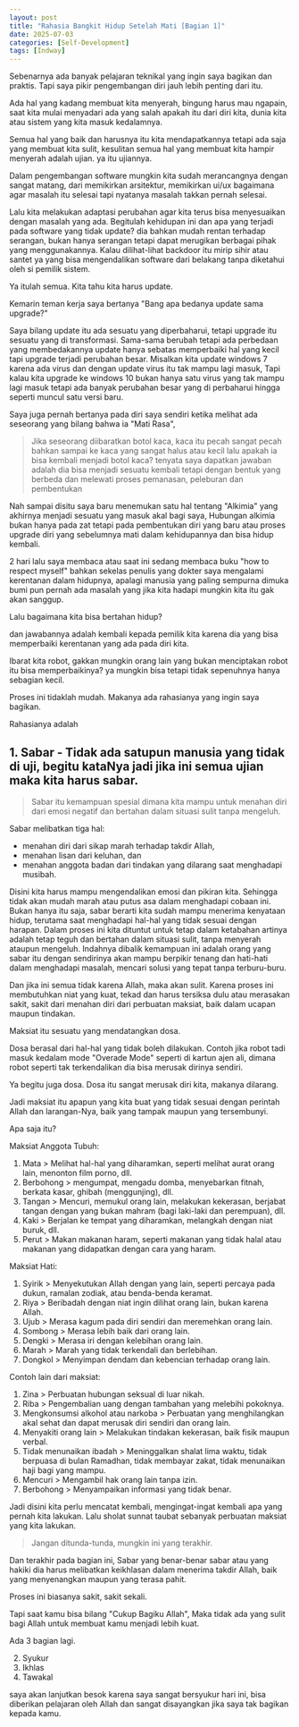 ```yaml
---
layout: post
title: "Rahasia Bangkit Hidup Setelah Mati [Bagian 1]"
date: 2025-07-03
categories: [Self-Development]
tags: [Indway]
---
```


Sebenarnya ada banyak pelajaran teknikal yang ingin saya bagikan dan praktis. Tapi saya pikir pengembangan diri jauh lebih penting dari itu.

Ada hal yang kadang membuat kita menyerah, bingung harus mau ngapain, saat kita mulai menyadari ada yang salah apakah itu dari diri kita, dunia kita atau sistem yang kita masuk kedalamnya.

Semua hal yang baik dan harusnya itu kita mendapatkannya tetapi ada saja yang membuat kita sulit, kesulitan semua hal yang membuat kita hampir menyerah adalah ujian. ya itu ujiannya.

Dalam pengembangan software mungkin kita sudah merancangnya dengan sangat matang, dari memikirkan arsitektur, memikirkan ui/ux bagaimana agar masalah itu selesai tapi nyatanya masalah takkan pernah selesai.

Lalu kita melakukan adaptasi perubahan agar kita terus bisa menyesuaikan dengan masalah yang ada. Begitulah kehidupan ini dan apa yang terjadi pada software yang tidak update? dia bahkan mudah rentan terhadap serangan,
bukan hanya serangan tetapi dapat merugikan berbagai pihak yang menggunakannya. Kalau dilihat-lihat backdoor itu mirip sihir atau santet ya yang bisa mengendalikan software dari belakang tanpa diketahui oleh si pemilik sistem.

Ya itulah semua. Kita tahu kita harus update. 

Kemarin teman kerja saya bertanya "Bang apa bedanya update sama upgrade?"

Saya bilang update itu ada sesuatu yang diperbaharui, tetapi upgrade itu sesuatu yang di transformasi.
Sama-sama berubah tetapi ada perbedaan yang membedakannya update hanya sebatas memperbaiki hal yang kecil tapi upgrade terjadi perubahan besar.
Misalkan kita update windows 7 karena ada virus dan dengan update virus itu tak mampu lagi masuk,
Tapi kalau kita upgrade ke windows 10 bukan hanya satu virus yang tak mampu lagi masuk tetapi ada banyak perubahan besar yang di perbaharui hingga seperti muncul satu versi baru.

Saya juga pernah bertanya pada diri saya sendiri ketika melihat ada seseorang yang bilang bahwa ia "Mati Rasa",
> Jika seseorang diibaratkan botol kaca, kaca itu pecah sangat pecah bahkan sampai ke kaca yang sangat halus atau kecil lalu apakah ia bisa kembali menjadi botol kaca?
> tenyata saya dapatkan jawaban adalah dia bisa menjadi sesuatu kembali tetapi dengan bentuk yang berbeda dan melewati proses pemanasan, peleburan dan pembentukan

Nah sampai disitu saya baru menemukan satu hal tentang "Alkimia" yang akhirnya menjadi sesuatu yang masuk akal bagi saya,
Hubungan alkimia bukan hanya pada zat tetapi pada pembentukan diri yang baru atau proses upgrade diri yang sebelumnya mati dalam kehidupannya dan bisa hidup kembali.

2 hari lalu saya membaca atau saat ini sedang membaca buku "how to respect myself" bahkan sekelas penulis yang dokter saya mengalami kerentanan dalam hidupnya, apalagi manusia yang paling sempurna dimuka bumi pun pernah ada masalah yang jika kita hadapi mungkin kita itu gak akan sanggup.

Lalu bagaimana kita bisa bertahan hidup?

dan jawabannya adalah kembali kepada pemilik kita karena dia yang bisa memperbaiki kerentanan yang ada pada diri kita.

Ibarat kita robot, gakkan mungkin orang lain yang bukan menciptakan robot itu bisa memperbaikinya? ya mungkin bisa tetapi tidak sepenuhnya hanya sebagian kecil.

Proses ini tidaklah mudah. Makanya ada rahasianya yang ingin saya bagikan.

Rahasianya adalah 


## 1. Sabar - Tidak ada satupun manusia yang tidak di uji, begitu kataNya jadi jika ini semua ujian maka kita harus sabar.

> Sabar itu kemampuan spesial dimana kita mampu untuk menahan diri dari emosi negatif dan bertahan dalam situasi sulit tanpa mengeluh. 

Sabar melibatkan tiga hal: 
- menahan diri dari sikap marah terhadap takdir Allah,
- menahan lisan dari keluhan, dan
- menahan anggota badan dari tindakan yang dilarang saat menghadapi musibah. 

Disini kita harus mampu mengendalikan emosi dan pikiran kita. Sehingga tidak akan mudah marah atau putus asa dalam menghadapi cobaan ini.
Bukan hanya itu saja, sabar berarti kita sudah mampu menerima kenyataan hidup, terutama saat menghadapi hal-hal yang tidak sesuai dengan harapan. 
Dalam proses ini kita dituntut untuk tetap dalam ketabahan artinya adalah tetap teguh dan bertahan dalam situasi sulit, tanpa menyerah ataupun mengeluh.
Indahnya dibalik kemampuan ini adalah orang yang sabar itu dengan sendirinya akan mampu berpikir tenang dan hati-hati dalam menghadapi masalah, mencari solusi yang tepat tanpa terburu-buru.

Dan jika ini semua tidak karena Allah, maka akan sulit. Karena proses ini membutuhkan niat yang kuat, tekad dan harus tersiksa dulu atau merasakan sakit,
sakit dari menahan diri dari perbuatan maksiat, baik dalam ucapan maupun tindakan.

Maksiat itu sesuatu yang mendatangkan dosa.

Dosa berasal dari hal-hal yang tidak boleh dilakukan. Contoh jika robot tadi masuk kedalam mode "Overade Mode" seperti di kartun ajen ali, 
dimana robot seperti tak terkendalikan dia bisa merusak dirinya sendiri.

Ya begitu juga dosa. Dosa itu sangat merusak diri kita, makanya dilarang.

Jadi maksiat itu apapun yang kita buat yang tidak sesuai dengan perintah Allah dan larangan-Nya, 
baik yang tampak maupun yang tersembunyi. 

Apa saja itu?

Maksiat Anggota Tubuh:

1. Mata > Melihat hal-hal yang diharamkan, seperti melihat aurat orang lain, menonton film porno, dll. 
2. Berbohong > mengumpat, mengadu domba, menyebarkan fitnah, berkata kasar, ghibah (menggunjing), dll. 
3. Tangan > Mencuri, memukul orang lain, melakukan kekerasan, berjabat tangan dengan yang bukan mahram (bagi laki-laki dan perempuan), dll. 
4. Kaki > Berjalan ke tempat yang diharamkan, melangkah dengan niat buruk, dll. 
5. Perut > Makan makanan haram, seperti makanan yang tidak halal atau makanan yang didapatkan dengan cara yang haram. 


Maksiat Hati:
1. Syirik > Menyekutukan Allah dengan yang lain, seperti percaya pada dukun, ramalan zodiak, atau benda-benda keramat.
2. Riya > Beribadah dengan niat ingin dilihat orang lain, bukan karena Allah.
3. Ujub > Merasa kagum pada diri sendiri dan meremehkan orang lain.
4. Sombong > Merasa lebih baik dari orang lain.
5. Dengki > Merasa iri dengan kelebihan orang lain.
6. Marah > Marah yang tidak terkendali dan berlebihan.
7. Dongkol > Menyimpan dendam dan kebencian terhadap orang lain. 

Contoh lain dari maksiat:
1. Zina > Perbuatan hubungan seksual di luar nikah. 
2. Riba > Pengembalian uang dengan tambahan yang melebihi pokoknya. 
3. Mengkonsumsi alkohol atau narkoba > Perbuatan yang menghilangkan akal sehat dan dapat merusak diri sendiri dan orang lain. 
4. Menyakiti orang lain > Melakukan tindakan kekerasan, baik fisik maupun verbal. 
5. Tidak menunaikan ibadah > Meninggalkan shalat lima waktu, tidak berpuasa di bulan Ramadhan, tidak membayar zakat, tidak menunaikan haji bagi yang mampu. 
6. Mencuri > Mengambil hak orang lain tanpa izin. 
7. Berbohong > Menyampaikan informasi yang tidak benar. 

Jadi disini kita perlu mencatat kembali, mengingat-ingat kembali apa yang pernah kita lakukan.
Lalu sholat sunnat taubat sebanyak perbuatan maksiat yang kita lakukan.

> Jangan ditunda-tunda, mungkin ini yang terakhir.

Dan terakhir pada bagian ini, Sabar yang benar-benar sabar atau yang hakiki dia harus melibatkan keikhlasan dalam menerima takdir Allah, 
baik yang menyenangkan maupun yang terasa pahit. 

Proses ini biasanya sakit, sakit sekali.

Tapi saat kamu bisa bilang "Cukup Bagiku Allah", 
Maka tidak ada yang sulit bagi Allah untuk membuat kamu menjadi lebih kuat.

Ada 3 bagian lagi.

2. Syukur
3. Ikhlas
4. Tawakal

saya akan lanjutkan besok karena saya sangat bersyukur hari ini,
bisa diberikan pelajaran oleh Allah dan sangat disayangkan jika saya tak bagikan kepada kamu.




